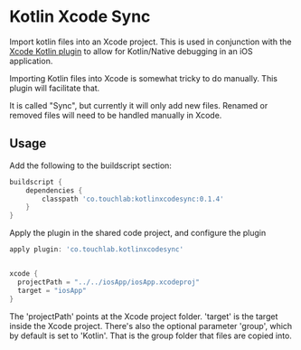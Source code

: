 # Kotlin Xcode Sync

Import kotlin files into an Xcode project. This is used in conjunction with the [Xcode 
Kotlin plugin](https://github.com/touchlab/xcode-kotlin) to allow for Kotlin/Native debugging in an iOS application.

Importing Kotlin files into Xcode is somewhat tricky to do manually. This plugin will facilitate
that.

It is called "Sync", but currently it will only add new files. Renamed or removed files will
need to be handled manually in Xcode.

## Usage

Add the following to the buildscript section:

```groovy
buildscript {
    dependencies {
        classpath 'co.touchlab:kotlinxcodesync:0.1.4'
    }
}
```

Apply the plugin in the shared code project, and configure the plugin

```groovy
apply plugin: 'co.touchlab.kotlinxcodesync'


xcode {
  projectPath = "../../iosApp/iosApp.xcodeproj"
  target = "iosApp"
}
```

The 'projectPath' points at the Xcode project folder. 'target' is the target inside the Xcode project. There's also the optional 
parameter 'group', which by default is set to 'Kotlin'. That is the group folder that files are copied into.